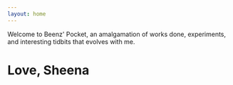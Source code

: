 ```yaml
---
layout: home
---
```


Welcome to Beenz' Pocket, an amalgamation of works done, experiments, and interesting tidbits that evolves with me. 

# Love, Sheena
